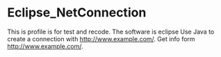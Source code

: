 # Eclipse_NetConnection
This is profile is for test and recode.
The software is eclipse
Use Java to create a connection with http://www.example.com/.
Get info form http://www.example.com/.
